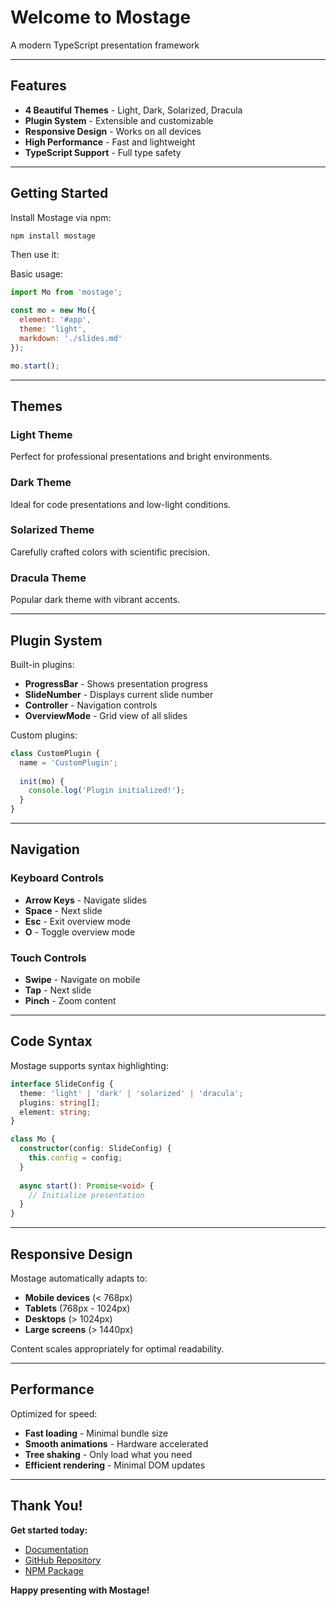 # Welcome to Mostage

A modern TypeScript presentation framework

---

## Features

- **4 Beautiful Themes** - Light, Dark, Solarized, Dracula
- **Plugin System** - Extensible and customizable
- **Responsive Design** - Works on all devices
- **High Performance** - Fast and lightweight
- **TypeScript Support** - Full type safety

---

## Getting Started

Install Mostage via npm:

```bash
npm install mostage
```

Then use it:

Basic usage:

```javascript
import Mo from 'mostage';

const mo = new Mo({
  element: '#app',
  theme: 'light',
  markdown: './slides.md'
});

mo.start();
```

---

## Themes

### Light Theme
Perfect for professional presentations and bright environments.

### Dark Theme  
Ideal for code presentations and low-light conditions.

### Solarized Theme
Carefully crafted colors with scientific precision.

### Dracula Theme
Popular dark theme with vibrant accents.

---

## Plugin System

Built-in plugins:

- **ProgressBar** - Shows presentation progress
- **SlideNumber** - Displays current slide number
- **Controller** - Navigation controls
- **OverviewMode** - Grid view of all slides

Custom plugins:

```javascript
class CustomPlugin {
  name = 'CustomPlugin';
  
  init(mo) {
    console.log('Plugin initialized!');
  }
}
```

---

## Navigation

### Keyboard Controls
- **Arrow Keys** - Navigate slides
- **Space** - Next slide
- **Esc** - Exit overview mode
- **O** - Toggle overview mode

### Touch Controls
- **Swipe** - Navigate on mobile
- **Tap** - Next slide
- **Pinch** - Zoom content

---

## Code Syntax

Mostage supports syntax highlighting:

```typescript
interface SlideConfig {
  theme: 'light' | 'dark' | 'solarized' | 'dracula';
  plugins: string[];
  element: string;
}

class Mo {
  constructor(config: SlideConfig) {
    this.config = config;
  }
  
  async start(): Promise<void> {
    // Initialize presentation
  }
}
```

---

## Responsive Design

Mostage automatically adapts to:

- **Mobile devices** (< 768px)
- **Tablets** (768px - 1024px)
- **Desktops** (> 1024px)
- **Large screens** (> 1440px)

Content scales appropriately for optimal readability.

---

## Performance

Optimized for speed:

- **Fast loading** - Minimal bundle size
- **Smooth animations** - Hardware accelerated
- **Tree shaking** - Only load what you need
- **Efficient rendering** - Minimal DOM updates

---

## Thank You!

**Get started today:**
- [Documentation](https://github.com)
- [GitHub Repository](https://github.com)
- [NPM Package](https://npmjs.com)

**Happy presenting with Mostage!**
